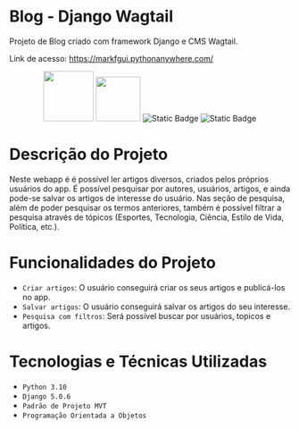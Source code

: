 # Blog - Django Wagtail

Projeto de Blog criado com framework Django e CMS Wagtail.

Link de acesso: https://markfgui.pythonanywhere.com/
<br>

<p align="center">

<img src="https://cdn.jsdelivr.net/gh/devicons/devicon@latest/icons/django/django-plain-wordmark.svg" width=90/>
<img src="https://cdn.jsdelivr.net/gh/devicons/devicon@latest/icons/python/python-original.svg" width=80/>
<img alt="Static Badge" src="https://img.shields.io/badge/status-Conclu%C3%ADdo-green">
<img alt="Static Badge" src="https://img.shields.io/badge/version-1.0.0-red">     
</p>

# Descrição do Projeto

Neste webapp é é possível ler artigos diversos, criados pelos próprios usuários do app. É possível pesquisar por autores, usuários, artigos, e ainda pode-se salvar os artigos de interesse do usuário. Nas seção de pesquisa, além de poder pesquisar os termos anteriores, também é possível filtrar a pesquisa através de tópicos (Esportes, Tecnologia, Ciência, Estilo de Vida, Política, etc.).

# Funcionalidades do Projeto

- `Criar artigos`: O usuário conseguirá criar os seus artigos e publicá-los no app.
- `Salvar artigos`: O usuário conseguirá salvar os artigos do seu interesse.
- `Pesquisa com filtros`: Será possível buscar por usuários, topicos e artigos.

# Tecnologias e Técnicas Utilizadas

- `Python 3.10`
- `Django 5.0.6`
- `Padrão de Projeto MVT`
- `Programação Orientada a Objetos`
